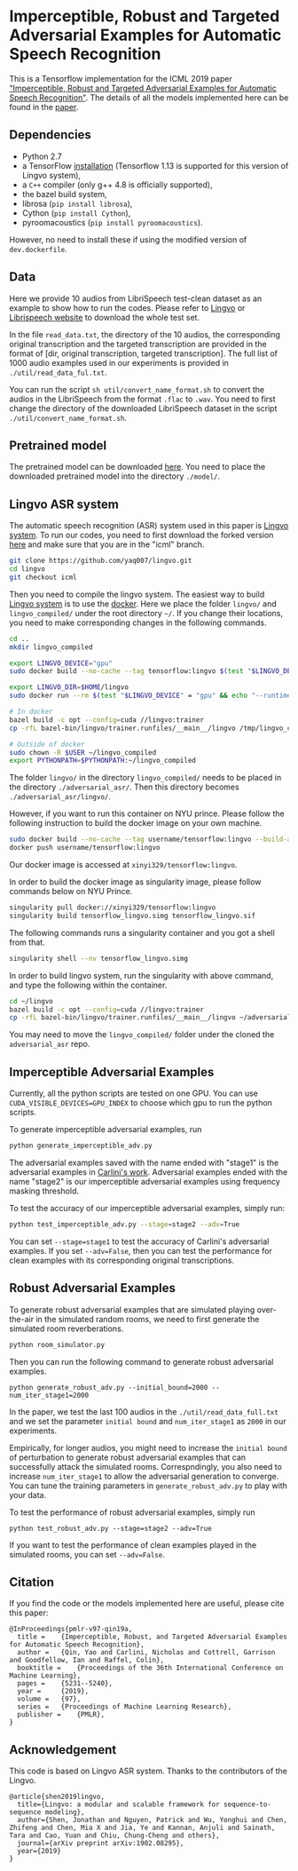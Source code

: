 # Imperceptible, Robust and Targeted Adversarial Examples for Automatic Speech Recognition

This is a Tensorflow implementation for the ICML 2019 paper ["Imperceptible, Robust and Targeted Adversarial Examples for Automatic Speech Recognition"](http://proceedings.mlr.press/v97/qin19a.html). The details of all the models implemented here can be found in the [paper](http://proceedings.mlr.press/v97/qin19a.html).

## Dependencies
*   Python 2.7
*   a TensorFlow [installation](https://www.tensorflow.org/install/) (Tensorflow 1.13 is supported for this version of Lingvo system),
*   a `C++` compiler (only g++ 4.8 is officially supported),
*   the bazel build system,
*   librosa (```pip install librosa```),
*   Cython (```pip install Cython```),
*   pyroomacoustics (```pip install pyroomacoustics```).

However, no need to install these if using the modified version of `dev.dockerfile`.

## Data 
Here we provide 10 audios from LibriSpeech test-clean dataset as an example to show how to run the codes. Please refer to [Lingvo](https://github.com/tensorflow/lingvo/tree/master/lingvo/tasks/asr/tools) or [Librispeech website](http://www.openslr.org/resources/12/) to download the whole test set.

In the file ```read_data.txt```, the directory of the 10 audios, the corresponding original transcription and the targeted transcription are provided in the format of [dir, original transcription, targeted transcription]. The full list of 1000 audio examples used in our experiments is provided in ```./util/read_data_ful.txt```.

You can run the script ```sh util/convert_name_format.sh``` to convert the audios in the LibriSpeech from the format ```.flac```  to ```.wav```. You need to first change the directory of the downloaded LibriSpeech dataset in the script ```./util/convert_name_format.sh```.

## Pretrained model
The pretrained model can be downloaded [here](http://cseweb.ucsd.edu/~yaq007/ckpt-00908156.data-00000-of-00001). You need to place the downloaded pretrained model into the directory ```./model/```.

## Lingvo ASR system

The automatic speech recognition (ASR) system used in this paper is [Lingvo system](https://github.com/tensorflow/lingvo). To run our codes, you need to first download the forked version [here](https://github.com/yaq007/lingvo) and make sure that you are in the "icml" branch.

```bash
git clone https://github.com/yaq007/lingvo.git
cd lingvo
git checkout icml
```
Then you need to compile the lingvo system. The easiest way to build [Lingvo system](https://github.com/tensorflow/lingvo) is to use the [docker](https://docs.docker.com/install/linux/docker-ce/ubuntu/). Here we place the folder ```lingvo/``` and ```lingvo_compiled/``` under the root directory ```~/```. If you change their locations, you need to make corresponding changes in the following commands.

```bash
cd ..
mkdir lingvo_compiled

export LINGVO_DEVICE="gpu"
sudo docker build --no-cache --tag tensorflow:lingvo $(test "$LINGVO_DEVICE" = "gpu" && echo "--build-arg base_image=nvidia/cuda:10.0-cudnn7-runtime-ubuntu16.04") - < lingvo/docker/dev.dockerfile

export LINGVO_DIR=$HOME/lingvo
sudo docker run --rm $(test "$LINGVO_DEVICE" = "gpu" && echo "--runtime=nvidia") -it -v ${LINGVO_DIR}:/tmp/lingvo -v ~/lingvo_compiled:/tmp/lingvo_compiled -v ${HOME}/.gitconfig:/home/${USER}/.gitconfig:ro -p 6006:6006 -p 8888:8888 --name lingvo tensorflow:lingvo bash

# In docker
bazel build -c opt --config=cuda //lingvo:trainer
cp -rfL bazel-bin/lingvo/trainer.runfiles/__main__/lingvo /tmp/lingvo_compiled

# Outside of docker
sudo chown -R $USER ~/lingvo_compiled
export PYTHONPATH=$PYTHONPATH:~/lingvo_compiled
```
The folder ```lingvo/``` in the directory ```lingvo_compiled/``` needs to be placed in the directory ```./adversarial_asr/```. Then this directory becomes ```./adversarial_asr/lingvo/```.

However, if you want to run this container on NYU prince. Please follow the following instruction to build the docker image on your own machine.

```bash
sudo docker build --no-cache --tag username/tensorflow:lingvo --build-arg base_image=nvidia/cuda:10.0-cudnn7-runtime-ubuntu16.04 - < lingvo/dev.dockerfile
docker push username/tensorflow:lingvo
```

Our docker image is accessed at `xinyi329/tensorflow:lingvo`.

In order to build the docker image as singularity image, please follow commands below on NYU Prince.

```bash
singularity pull docker://xinyi329/tensorflow:lingvo
singularity build tensorflow_lingvo.simg tensorflow_lingvo.sif
```

The following commands runs a singularity container and you got a shell from that.

```bash
singularity shell --nv tensorflow_lingvo.simg
```

In order to build lingvo system, run the singularity with above command, and type the following within the container.

```bash
cd ~/lingvo
bazel build -c opt --config=cuda //lingvo:trainer
cp -rfL bazel-bin/lingvo/trainer.runfiles/__main__/lingvo ~/adversarial_asr/
```

You may need to move the `lingvo_compiled/` folder under the cloned the `adversarial_asr` repo.

## Imperceptible Adversarial Examples

Currently, all the python scripts are tested on one GPU. You can use ```CUDA_VISIBLE_DEVICES=GPU_INDEX``` to choose which gpu to run the python scripts.

To generate imperceptible adversarial examples, run

```bash
python generate_imperceptible_adv.py
```

The adversarial examples saved with the name ended with "stage1" is the adversarial examples in [Carlini's work](https://arxiv.org/abs/1801.01944). Adversarial examples ended with the name "stage2" is our imperceptible adversarial examples using frequency masking threshold.

To test the accuracy of our imperceptible adversarial examples, simply run:

```bash
python test_imperceptible_adv.py --stage=stage2 --adv=True
```
You can set ```--stage=stage1``` to test the accuracy of Carlini's adversarial examples. If you set ```--adv=False```, then you can test the performance for clean examples with its corresponding original transcriptions.

## Robust Adversarial Examples
To generate robust adversarial examples that are simulated playing over-the-air in the simulated random rooms, we need to first generate the simulated room reverberations.
```bash
python room_simulator.py
```
Then you can run the following command to generate robust adversarial examples.
```
python generate_robust_adv.py --initial_bound=2000 --num_iter_stage1=2000
```
In the paper, we test the last 100 audios in the ```./util/read_data_full.txt``` and we set the parameter ```initial bound``` and ```num_iter_stage1``` as ```2000``` in our experiments.

Empirically, for longer audios, you might need to increase the ```initial bound``` of perturbation to generate robust adversarial examples that can successfully attack the simulated rooms. Correspndingly, you also need to increase ```num_iter_stage1``` to allow the adversarial generation to converge. You can tune the training parameters in ```generate_robust_adv.py``` to play with your data.

To test the performance of robust adversarial examples, simply run 
```
python test_robust_adv.py --stage=stage2 --adv=True
```
If you want to test the performance of clean examples played in the simulated rooms, you can set ```--adv=False```.

## Citation
If you find the code or the models implemented here are useful, please cite this paper:

```
@InProceedings{pmlr-v97-qin19a,
  title = 	 {Imperceptible, Robust, and Targeted Adversarial Examples for Automatic Speech Recognition},
  author = 	 {Qin, Yao and Carlini, Nicholas and Cottrell, Garrison and Goodfellow, Ian and Raffel, Colin},
  booktitle = 	 {Proceedings of the 36th International Conference on Machine Learning},
  pages = 	 {5231--5240},
  year = 	 {2019},
  volume = 	 {97},
  series = 	 {Proceedings of Machine Learning Research},
  publisher = 	 {PMLR},
}
```

## Acknowledgement
This code is based on Lingvo ASR system. Thanks to the contributors of the Lingvo.

```
@article{shen2019lingvo,
  title={Lingvo: a modular and scalable framework for sequence-to-sequence modeling},
  author={Shen, Jonathan and Nguyen, Patrick and Wu, Yonghui and Chen, Zhifeng and Chen, Mia X and Jia, Ye and Kannan, Anjuli and Sainath, Tara and Cao, Yuan and Chiu, Chung-Cheng and others},
  journal={arXiv preprint arXiv:1902.08295},
  year={2019}
}
```

